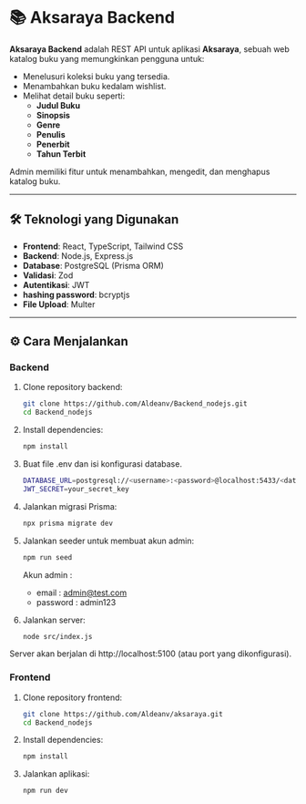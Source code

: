 # 📚 Aksaraya Backend

**Aksaraya Backend** adalah REST API untuk aplikasi **Aksaraya**, sebuah web katalog buku yang memungkinkan pengguna untuk:

- Menelusuri koleksi buku yang tersedia.
- Menambahkan buku kedalam wishlist.
- Melihat detail buku seperti:
  - **Judul Buku**
  - **Sinopsis**
  - **Genre**
  - **Penulis**
  - **Penerbit**
  - **Tahun Terbit**

Admin memiliki fitur untuk menambahkan, mengedit, dan menghapus katalog buku.

---

## 🛠️ Teknologi yang Digunakan

- **Frontend**: React, TypeScript, Tailwind CSS
- **Backend**: Node.js, Express.js
- **Database**: PostgreSQL (Prisma ORM)
- **Validasi**: Zod
- **Autentikasi**: JWT
- **hashing password**: bcryptjs
- **File Upload**: Multer

---

## ⚙️ Cara Menjalankan

### Backend

1. Clone repository backend:

   ```bash
   git clone https://github.com/Aldeanv/Backend_nodejs.git
   cd Backend_nodejs
   ```

2. Install dependencies:
   ```bash
   npm install
   ```
3. Buat file .env dan isi konfigurasi database.
   ```bash
   DATABASE_URL=postgresql://<username>:<password>@localhost:5433/<database_name>
   JWT_SECRET=your_secret_key
   ```
4. Jalankan migrasi Prisma:
   ```bash
   npx prisma migrate dev
   ```
5. Jalankan seeder untuk membuat akun admin:
   ```bash
   npm run seed
   ```
   Akun admin :
   - email : admin@test.com
   - password : admin123
6. Jalankan server:
   ```bash
   node src/index.js
   ```
Server akan berjalan di http://localhost:5100 (atau port yang dikonfigurasi).

### Frontend

1. Clone repository frontend:
   ```bash
   git clone https://github.com/Aldeanv/aksaraya.git
   cd Backend_nodejs
   ```
2. Install dependencies:
   ```bash
   npm install
   ```
3. Jalankan aplikasi:
   ```bash
   npm run dev
   ```

